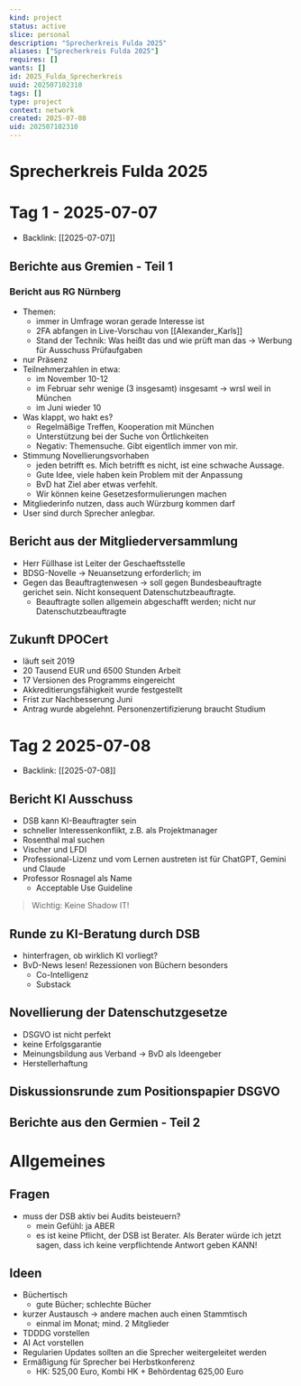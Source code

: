 ```yaml
---
kind: project
status: active
slice: personal
description: "Sprecherkreis Fulda 2025"
aliases: ["Sprecherkreis Fulda 2025"]
requires: []
wants: []
id: 2025_Fulda_Sprecherkreis
uuid: 202507102310
tags: []
type: project
context: network
created: 2025-07-08
uid: 202507102310
---
```


# Sprecherkreis Fulda 2025

# Tag 1 - 2025-07-07

- Backlink: [[2025-07-07]]

## Berichte aus Gremien - Teil 1

### Bericht aus RG Nürnberg

- Themen:
  - immer in Umfrage woran gerade Interesse ist
  - 2FA abfangen in Live-Vorschau von [[Alexander_Karls]]
  - Stand der Technik: Was heißt das und wie prüft man das -> Werbung für Ausschuss Prüfaufgaben
- nur Präsenz
- Teilnehmerzahlen in etwa:
  - im November 10-12
  - im Februar sehr wenige (3 insgesamt) insgesamt -> wrsl weil in München
  - im Juni wieder 10
- Was klappt, wo hakt es?
  - Regelmäßige Treffen, Kooperation mit München
  - Unterstützung bei der Suche von Örtlichkeiten
  - Negativ: Themensuche. Gibt eigentlich immer von mir.
- Stimmung Novellierungsvorhaben
  - jeden betrifft es. Mich betrifft es nicht, ist eine schwache Aussage.
  - Gute Idee, viele haben kein Problem mit der Anpassung
  - BvD hat Ziel aber etwas verfehlt.
  - Wir können keine Gesetzesformulierungen machen
- Mitgliederinfo nutzen, dass auch Würzburg kommen darf
- User sind durch Sprecher anlegbar.

## Bericht aus der Mitgliederversammlung

- Herr Füllhase ist Leiter der Geschaeftsstelle
- BDSG-Novelle -> Neuansetzung erforderlich; im
- Gegen das Beauftragtenwesen -> soll gegen Bundesbeauftragte gerichet sein. Nicht konsequent Datenschutzbeauftragte.
  - Beauftragte sollen allgemein abgeschafft werden; nicht nur Datenschutzbeauftragte

## Zukunft DPOCert

- läuft seit 2019
- 20 Tausend EUR und 6500 Stunden Arbeit
- 17 Versionen des Programms eingereicht
- Akkreditierungsfähigkeit wurde festgestellt
- Frist zur Nachbesserung Juni
- Antrag wurde abgelehnt. Personenzertifizierung braucht Studium

# Tag 2 2025-07-08

- Backlink: [[2025-07-08]]

## Bericht KI Ausschuss

- DSB kann KI-Beauftragter sein
- schneller Interessenkonflikt, z.B. als Projektmanager
- Rosenthal mal suchen
- Vischer und LFDI
- Professional-Lizenz und vom Lernen austreten ist für ChatGPT, Gemini und Claude
- Professor Rosnagel als Name
  - Acceptable Use Guideline

> Wichtig: Keine Shadow IT!

## Runde zu KI-Beratung durch DSB

- hinterfragen, ob wirklich KI vorliegt?
- BvD-News lesen! Rezessionen von Büchern besonders
  - Co-Intelligenz
  - Substack

## Novellierung der Datenschutzgesetze

- DSGVO ist nicht perfekt
- keine Erfolgsgarantie
- Meinungsbildung aus Verband -> BvD als Ideengeber
- Herstellerhaftung

## Diskussionsrunde zum Positionspapier DSGVO

## Berichte aus den Germien - Teil 2

# Allgemeines

## Fragen

- muss der DSB aktiv bei Audits beisteuern?
  - mein Gefühl: ja ABER
  - es ist keine Pflicht, der DSB ist Berater. Als Berater würde ich jetzt sagen, dass ich keine verpflichtende Antwort geben KANN!

## Ideen

- Büchertisch
  - gute Bücher; schlechte Bücher
- kurzer Austausch -> andere machen auch einen Stammtisch
  - einmal im Monat; mind. 2 Mitglieder
- TDDDG vorstellen
- AI Act vorstellen
- Regularien Updates sollten an die Sprecher weitergeleitet werden
- Ermäßigung für Sprecher bei Herbstkonferenz
  - HK: 525,00 Euro, Kombi HK + Behördentag 625,00 Euro
